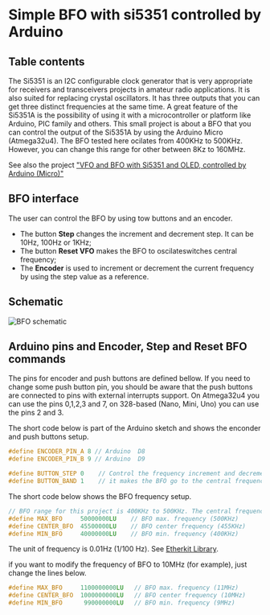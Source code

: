 # Simple BFO with si5351 controlled by Arduino

## Table contents


The Si5351 is an I2C configurable clock generator that is very appropriate for receivers and transceivers projects in amateur radio applications. It is also suited for replacing crystal oscillators. It has three outputs that you can get three distinct frequencies at the same time. A great feature of the Si5351A is the possibility of using it with a microcontroller or platform like Arduino, PIC family and others. This small project is about a BFO that you can control the output of the Si5351A by using the Arduino Micro (Atmega32u4).  The BFO tested here ocilates from 400KHz to 500KHz. However, you can change this range for other between 8Kz to 160MHz. 

See also the project ["VFO and BFO with Si5351 and OLED,  controlled by Arduino (Micro)"](https://github.com/pu2clr/VFO_BFO_OLED_ARDUINO) 


## BFO interface
The user can control the BFO  by using tow buttons and an encoder. 

- The button __Step__ changes the increment and decrement step. It can be 10Hz, 100Hz or  1KHz;
- The button __Reset VFO__ makes the BFO to oscilateswitches central frequency;
- The __Encoder__ is used to increment or decrement the current frequency by using the step value as a
	reference.


## Schematic

 <img src="https://github.com/pu2clr/BFO/blob/master/schematic/bfo_schematic.png" alt="BFO schematic">



## Arduino pins and  Encoder, Step and Reset BFO commands

The pins for encoder and push buttons are defined bellow. If you need to change some push button pin, you should be aware that the push buttons are connected to  pins with external interrupts support. On Atmega32u4 you can use the pins 0,1,2,3 and 7, on 328-based (Nano, Mini, Uno) you can use the pins 2 and 3.

The short code below is part of the Arduino sketch and shows the enconder and push buttons setup.

```cpp
#define ENCODER_PIN_A 8 // Arduino  D8
#define ENCODER_PIN_B 9 // Arduino  D9

#define BUTTON_STEP 0    // Control the frequency increment and decrement step
#define BUTTON_BAND 1    // it makes the BFO go to the central frequency 

```

The short code below shows the BFO frequency setup.

```cpp
// BFO range for this project is 400KHz to 500KHz. The central frequency is 455KHz. 
#define MAX_BFO     50000000LU    // BFO max. frequency (500KHz)
#define CENTER_BFO  45500000LU    // BFO center frequency (455KHz)
#define MIN_BFO     40000000LU    // BFO min. frequency (400KHz)
```

The unit of frequency is 0.01Hz (1/100 Hz). See [Etherkit Library](https://github.com/etherkit/Si5351Arduino). 

if you want to modify the frequency of BFO to 10MHz (for example), just change the lines below.

```cpp
#define MAX_BFO     1100000000LU   // BFO max. frequency (11MHz)
#define CENTER_BFO  1000000000LU   // BFO center frequency (10MHz)
#define MIN_BFO      990000000LU   // BFO min. frequency (9MHz)
```

